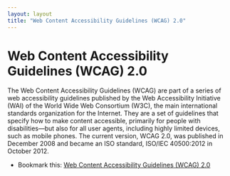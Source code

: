```yaml
---
layout: layout
title: "Web Content Accessibility Guidelines (WCAG) 2.0"
---
```


# Web Content Accessibility Guidelines (WCAG) 2.0

The Web Content Accessibility Guidelines (WCAG) are part of a series of web accessibility guidelines published by the Web Accessibility Initiative (WAI) of the World Wide Web Consortium (W3C), the main international standards organization for the Internet. They are a set of guidelines that specify how to make content accessible, primarily for people with disabilities—but also for all user agents, including highly limited devices, such as mobile phones. The current version, WCAG 2.0, was published in December 2008 and became an ISO standard, ISO/IEC 40500:2012 in October 2012.

- Bookmark this: [Web Content Accessibility Guidelines (WCAG) 2.0](https://www.w3.org/TR/WCAG20/)